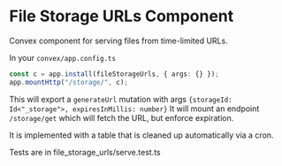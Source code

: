 # File Storage URLs Component

Convex component for serving files from time-limited URLs.

In your `convex/app.config.ts`

```typescript
const c = app.install(fileStorageUrls, { args: {} });
app.mountHttp("/storage/", c);
```

This will export a `generateUrl` mutation with args `{storageId: Id<"_storage">, expiresInMillis: number}`
It will mount an endpoint `/storage/get` which will fetch the URL, but enforce expiration.

It is implemented with a table that is cleaned up automatically via a cron.

Tests are in file_storage_urls/serve.test.ts
